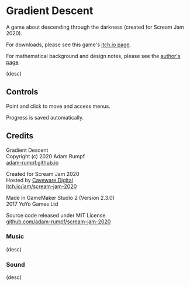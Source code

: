 # Gradient Descent

A game about descending through the darkness (created for Scream Jam 2020).

For downloads, please see this game's [itch.io page](https://adam-rumpf.itch.io/gradient-descent).

For mathematical background and design notes, please see the [author's page](https://adam-rumpf.github.io/games/gradient_descent.html).

(desc)

## Controls

Point and click to move and access menus.

Progress is saved automatically.

## Credits

Gradient Descent  
Copyright (c) 2020 Adam Rumpf  
[adam-rumpf.github.io](https://adam-rumpf.github.io/)

Created for Scream Jam 2020  
Hosted by [Caveware Digital](https://caveware.itch.io/)  
[itch.io/jam/scream-jam-2020](https://itch.io/jam/scream-jam-2020)

Made in GameMaker Studio 2 (Version 2.3.0)  
2017 YoYo Games Ltd

Source code released under MIT License  
[github.com/adam-rumpf/scream-jam-2020](https://github.com/adam-rumpf/scream-jam-2020)

### Music

(desc)

### Sound

(desc)
